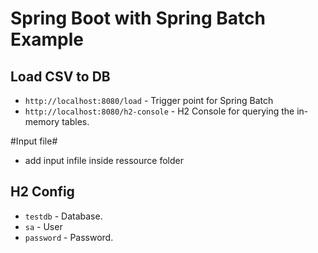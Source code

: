 # Spring Boot with Spring Batch Example
## Load CSV to DB
- `http://localhost:8080/load` - Trigger point for Spring Batch
- `http://localhost:8080/h2-console` - H2 Console for querying the in-memory tables.

#Input file#
- add input infile inside ressource folder
## H2 Config
- `testdb` - Database.
- `sa` - User
- `password` - Password.
